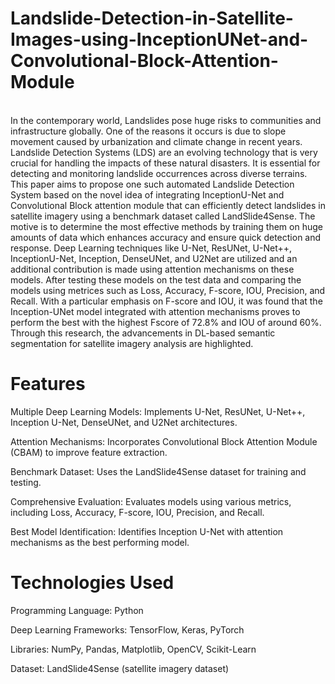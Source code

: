 # Landslide-Detection-in-Satellite-Images-using-InceptionUNet-and-Convolutional-Block-Attention-Module
<br>
In the contemporary world, Landslides pose huge risks to communities and infrastructure globally. One of the 
reasons it occurs is due to slope movement caused by urbanization and climate change in recent years. Landslide 
Detection Systems (LDS) are an evolving technology that is very crucial for handling the impacts of these natural 
disasters. It is essential for detecting and monitoring landslide occurrences across diverse terrains. This paper aims 
to propose one such automated Landslide Detection System based on the novel idea of integrating InceptionU-Net 
and Convolutional Block attention module that can efficiently detect landslides in satellite imagery using a 
benchmark dataset called LandSlide4Sense.  The motive is to determine the most effective methods by training them 
on huge amounts of data which enhances accuracy and ensure quick detection and response. Deep Learning 
techniques like U-Net, ResUNet, U-Net++, InceptionU-Net, Inception, DenseUNet, and U2Net are utilized and an 
additional contribution is made using attention mechanisms on these models. After testing these models on the test 
data and comparing the models using metrices such as Loss, Accuracy, F-score, IOU, Precision, and Recall. With a 
particular emphasis on F-score and IOU, it was found that the Inception-UNet model integrated with attention 
mechanisms proves to perform the best with the highest Fscore of 72.8% and IOU of around 60%. Through this 
research, the advancements in DL-based semantic segmentation for satellite imagery analysis are highlighted. 

# Features

Multiple Deep Learning Models: Implements U-Net, ResUNet, U-Net++, Inception U-Net, DenseUNet, and U2Net architectures.

Attention Mechanisms: Incorporates Convolutional Block Attention Module (CBAM) to improve feature extraction.

Benchmark Dataset: Uses the LandSlide4Sense dataset for training and testing.

Comprehensive Evaluation: Evaluates models using various metrics, including Loss, Accuracy, F-score, IOU, Precision, and Recall.

Best Model Identification: Identifies Inception U-Net with attention mechanisms as the best performing model.

# Technologies Used

Programming Language: Python

Deep Learning Frameworks: TensorFlow, Keras, PyTorch

Libraries: NumPy, Pandas, Matplotlib, OpenCV, Scikit-Learn

Dataset: LandSlide4Sense (satellite imagery dataset)
